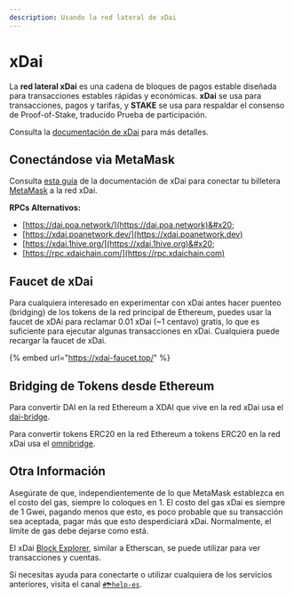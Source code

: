 ```yaml
---
description: Usando la red lateral de xDai
---
```


# xDai

La **red lateral xDai** es una cadena de bloques de pagos estable diseñada para transacciones estables rápidas y económicas. **xDai** se usa para transacciones, pagos y tarifas, y **STAKE** se usa para respaldar el consenso de Proof-of-Stake, traducido Prueba de participación.

Consulta la [documentación de xDai](https://www.xdaichain.com) para más detalles.

## Conectándose via MetaMask

Consulta [esta guía](https://www.xdaichain.com/for-users/wallets/metamask/metamask-setup) de la documentación de xDai para conectar tu billetera [MetaMask](https://metamask.io) a la red xDai.&#x20;

**RPCs Alternativos:**

* [https://dai.poa.network/](https://dai.poa.network)&#x20;
* [https://xdai.poanetwork.dev/](https://xdai.poanetwork.dev) &#x20;
* [https://xdai.1hive.org/](https://xdai.1hive.org)&#x20;
* [https://rpc.xdaichain.com/](https://rpc.xdaichain.com)

## Faucet de xDai&#x20;

Para cualquiera interesado en experimentar con xDai antes hacer puenteo (bridging) de los tokens de la red principal de Ethereum, puedes usar la faucet de xDAi para reclamar 0.01 xDai (\~1 centavo) gratis, lo que es suficiente para ejecutar algunas transacciones en xDai. Cualquiera puede recargar la faucet de xDai.

{% embed url="https://xdai-faucet.top/" %}

## Bridging de Tokens desde Ethereum

Para convertir DAI en la red Ethereum a XDAI que vive en la red xDai usa el [dai-bridge](https://dai-bridge.poa.network).

Para convertir tokens ERC20 en la red Ethereum a tokens ERC20 en la red xDai usa el [omnibridge](https://xdai-omnibridge.web.app).

## Otra Información

Asegúrate de que, independientemente de lo que MetaMask establezca en el costo del gas, siempre lo coloques en 1. El costo del gas xDai es siempre de 1 Gwei, pagando menos que esto, es poco probable que su transacción sea aceptada, pagar más que esto desperdiciará xDai. Normalmente, el límite de gas debe dejarse como está.&#x20;

El xDai [Block Explorer](https://blockscout.com/poa/xdai), similar a Etherscan, se puede utilizar para ver transacciones y cuentas.&#x20;

Si necesitas ayuda para conectarte o utilizar cualquiera de los servicios anteriores, visita el canal [`#⛈help-es`](https://discord.gg/3AjG7XvRJZ).
